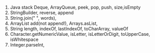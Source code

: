1. Java stack Deque, ArrayQueue, peek, pop, push, size,isEmpty
1. StringBuilder, reverse, append
2. String.join(" ", words),
1. ArrayList add(not append!), Arrays.asList,
2. String length, indexOf, lastIndexOf, toCharArray, valueOf
3. Character.getNumericValue, isLetter, isLetterOrDigit, toUpperCase, isWhitespace
4. Integer.parseInt, 
   
